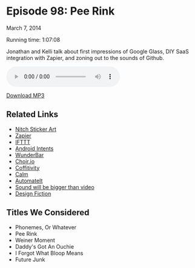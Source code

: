 Episode 98: Pee Rink
====
March 7, 2014

Running time: 1:07:08

Jonathan and Kelli talk about first impressions of Google Glass, DIY SaaS integration with Zapier, and zoning out to the sounds of Github.

<audio preload="auto" controls>
    <source src="https://s3.amazonaws.com/nitch/Episode_98_Pee_Rink.mp3" type="audio/mpeg" />
    <source src="https://s3.amazonaws.com/nitch/Episode_98_Pee_Rink.ogg" type="audio/ogg" />
    Your browser does not support HTML5 audio. Please download the episode using the link below.
</audio>

[Download MP3](https://s3.amazonaws.com/nitch/Episode_98_Pee_Rink.mp3 "Episode 98: Pee Rink")

## Related Links

* [Nitch Sticker Art](http://i.imgur.com/xjEMaB7.png)
* [Zapier](https://zapier.com/how-it-works/)
* [IFTTT](http://ifttt.com)
* [Android Intents](http://stackoverflow.com/a/6578074/235814)
* [WunderBar](https://www.dragoninnovation.com/projects/35-wunderbar-by-relayr)
* [Choir.io](https://choir.io/player/beachmonks/github)
* [Coffitivity](http://coffitivity.com/)
* [Calm](http://calm.com)
* [AutomateIt](https://play.google.com/store/apps/details?id=AutomateIt.mainPackage)
* [Sound will be bigger than video](http://www.youtube.com/watch?v=dLRHhQlKaAA)
* [Design Fiction](http://vimeo.com/84826827)

## Titles We Considered

* Phonemes, Or Whatever
* Pee Rink
* Weiner Moment
* Daddy's Got An Ouchie
* I Forgot What Bloop Means
* Future Junk
